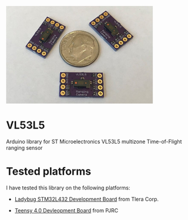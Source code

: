 <a href="https://www.tindie.com/products/onehorse/vl53l5cx-ranging-camera/">
<img src="extras/media/vl53l5.jpg" width=400>
</a>

# VL53L5
Arduino library for ST Microelectronics VL53L5 multizone Time-of-Flight ranging sensor

# Tested platforms

I have tested this library on the following platforms:

* [Ladybug STM32L432 Development Board](https://www.tindie.com/products/TleraCorp/ladybug-stm32l432-development-board/) from Tlera Corp.

* [Teensy 4.0 Devleopment Board](https://www.pjrc.com/store/teensy40.html) from PJRC
